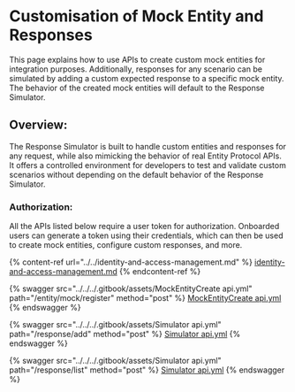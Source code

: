 # Customisation of Mock Entity and Responses

This page explains how to use APIs to create custom mock entities for integration purposes. Additionally, responses for any scenario can be simulated by adding a custom expected response to a specific mock entity. The behavior of the created mock entities will default to the Response Simulator.

## Overview:

The Response Simulator is built to handle custom entities and responses for any request, while also mimicking the behavior of real Entity Protocol APIs. It offers a controlled environment for developers to test and validate custom scenarios without depending on the default behavior of the Response Simulator.

### Authorization: &#x20;

All the APIs listed below require a user token for authorization. Onboarded users can generate a token using their credentials, which can then be used to create mock entities, configure custom responses, and more.&#x20;

{% content-ref url="../../identity-and-access-management.md" %}
[identity-and-access-management.md](../../identity-and-access-management.md)
{% endcontent-ref %}

{% swagger src="../../../.gitbook/assets/MockEntityCreate api.yml" path="/entity/mock/register" method="post" %}
[MockEntityCreate api.yml](<../../../.gitbook/assets/MockEntityCreate api.yml>)
{% endswagger %}

{% swagger src="../../../.gitbook/assets/Simulator api.yml" path="/response/add" method="post" %}
[Simulator api.yml](<../../../.gitbook/assets/Simulator api.yml>)
{% endswagger %}



{% swagger src="../../../.gitbook/assets/Simulator api.yml" path="/response/list" method="post" %}
[Simulator api.yml](<../../../.gitbook/assets/Simulator api.yml>)
{% endswagger %}
